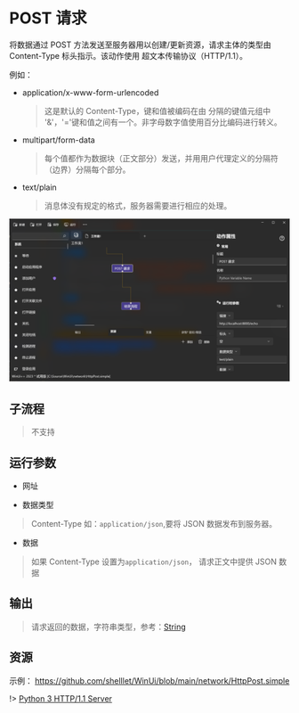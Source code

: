 # POST 请求
将数据通过 POST 方法发送至服务器用以创建/更新资源，请求主体的类型由 Content-Type 标头指示。该动作使用 超文本传输协议（HTTP/1.1）。

例如：

* application/x-www-form-urlencoded
  > 这是默认的 Content-Type，键和值被编码在由 分隔的键值元组中 '&'，'='键和值之间有一个。非字母数字值使用百分比编码进行转义。
* multipart/form-data
  > 每个值都作为数据块（正文部分）发送，并用用户代理定义的分隔符（边界）分隔每个部分。

* text/plain
  > 消息体没有规定的格式，服务器需要进行相应的处理。

![HttpPost](./images/05.png ':size=90%')

## 子流程
> 不支持


## 运行参数

* 网址
> 
* 数据类型
>  Content-Type 如：`application/json`,要将 JSON 数据发布到服务器。
* 数据
> 如果  Content-Type 设置为`application/json`， 请求正文中提供 JSON 数据


## 输出

> 请求返回的数据，字符串类型，参考：[String](../types/String.md)    


## 资源

示例： https://github.com/shelllet/WinUi/blob/main/network/HttpPost.simple

!>  [Python 3 HTTP/1.1 Server](https://gist.github.com/andystanton/2ec0dca0bf6de90c2000025319f63e2d)